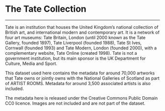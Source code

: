 # The Tate Collection

------------------------------------------------------------------------



Tate is an institution that houses the United Kingdom’s national collection of British art, and international modern and contemporary art. It is a network of four art museums: Tate Britain, London (until 2000 known as the Tate Gallery, founded 1897), Tate Liverpool (founded 1988), Tate St Ives, Cornwall (founded 1993) and Tate Modern, London (founded 2000), with a complementary website, Tate Online (created 1998). Tate is not a government institution, but its main sponsor is the UK Department for Culture, Media and Sport.

This dataset used here contains the metadata for around 70,000 artworks that Tate owns or jointly owns with the National Galleries of Scotland as part of ARTIST ROOMS. Metadata for around 3,500 associated artists is also included.

The metadata here is released under the Creative Commons Public Domain CC0 licence. Images are not included and are not part of the dataset.
